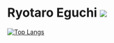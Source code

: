 # Ryotaro Eguchi ![](https://komarev.com/ghpvc/?username=janzeri)

[![Top Langs](https://github-readme-stats.vercel.app/api/top-langs/?username=janzeri&layout=compact
)](https://github.com/anuraghazra/github-readme-stats)
